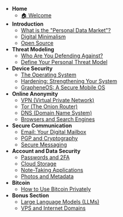- **Home**
  - [🏠 Welcome](/)
- **Introduction**
  - [What is the "Personal Data Market"?](introduction.md#what-is-the-personal-data-market)
  - [Digital Minimalism](introduction.md#digital-minimalism)
  - [Open Source](introduction.md#open-source)
- **Threat Modeling**
  - [Who Are You Defending Against?](threat-modeling.md#who-are-you-defending-against-threat-actors)
  - [Define Your Personal Threat Model](threat-modeling.md#how-to-define-your-personal-threat-model)
- **Device Security**
  - [The Operating System](device-security.md#the-operating-system-your-digital-foundation)
  - [Hardening: Strengthening Your System](device-security.md#hardening-strengthening-your-system)
  - [GrapheneOS: A Secure Mobile OS](device-security.md#grapheneos-a-secure-mobile-os)
- **Online Anonymity**
  - [VPN (Virtual Private Network)](online-anonymity.md#vpn-virtual-private-network)
  - [Tor (The Onion Router)](online-anonymity.md#tor-the-onion-router)
  - [DNS (Domain Name System)](online-anonymity.md#dns-domain-name-system)
  - [Browsers and Search Engines](online-anonymity.md#browsers-and-search-engines)
- **Secure Communication**
  - [Email: Your Digital Mailbox](secure-communication.md#email-your-digital-mailbox)
  - [PGP and Cryptography](secure-communication.md#pgp-and-cryptography)
  - [Secure Messaging](secure-communication.md#secure-messaging)
- **Account and Data Security**
  - [Passwords and 2FA](account-and-data-security.md#passwords-and-2fa)
  - [Cloud Storage](account-and-data-security.md#cloud-storage)
  - [Note-Taking Applications](account-and-data-security.md#note-taking-applications)
  - [Photos and Metadata](account-and-data-security.md#photos-and-metadata)
- **Bitcoin**
  - [How to Use Bitcoin Privately](bitcoin.md#how-to-use-bitcoin-privately)
- **Bonus Section**
  - [Large Language Models (LLMs)](bonus.md#large-language-models-llms)
  - [VPS and Internet Domains](bonus.md#vps-and-internet-domains)
